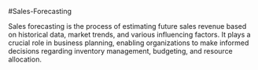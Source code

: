 #Sales-Forecasting

Sales forecasting is the process of estimating future sales revenue based on historical data, market trends, and various influencing factors. It plays a crucial role in business planning, enabling organizations to make informed decisions regarding inventory management, budgeting, and resource allocation.
